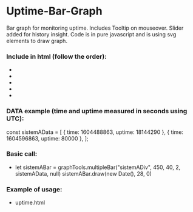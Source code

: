 # Uptime-Bar-Graph
Bar graph for monitoring uptime. Includes Tooltip on mouseover. Slider added for history insight. Code is in pure javascript and is using svg elements to draw graph.

### Include in html (follow the order):
 * <script type="text/javascript" src="algorithms.js"></script>
 * <script type="text/javascript" src="svg-tools.js"></script>
 * <script type="text/javascript" src="graph-tools.js"></script>
 * <script type="text/javascript" src="tooltip.js"></script> <!-- optional -->
 * <script type="text/javascript" src="slider.js"></script> <!-- optional -->

### DATA example (time and uptime measured in seconds using UTC):
 const sistemAData = [
    { time: 1604488863, uptime: 18144290 },
    { time: 1604596863, uptime: 80000 },
 ];

### Basic call:
 * let sistemABar = graphTools.multipleBar("sistemADiv", 450, 40, 2, sistemAData, null)
 sistemABar.draw(new Date(), 28, 0)

### Example of usage:
 * uptime.html


